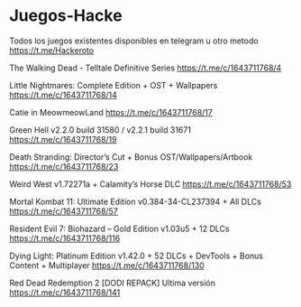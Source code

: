 # Juegos-Hacke
Todos los juegos existentes disponibles en telegram u otro metodo https://t.me/Hackeroto

The Walking Dead - Telltale Definitive Series https://t.me/c/1643711768/4

Little Nightmares: Complete Edition + OST + Wallpapers https://t.me/c/1643711768/14

Catie in MeowmeowLand https://t.me/c/1643711768/17

Green Hell v2.2.0 build 31580 / v2.2.1 build 31671 https://t.me/c/1643711768/19

Death Stranding: Director’s Cut + Bonus OST/Wallpapers/Artbook https://t.me/c/1643711768/23

Weird West v1.72271a + Calamity’s Horse DLC https://t.me/c/1643711768/53

Mortal Kombat 11: Ultimate Edition v0.384-34-CL237394 + All DLCs https://t.me/c/1643711768/57

Resident Evil 7: Biohazard – Gold Edition v1.03u5 + 12 DLCs https://t.me/c/1643711768/116

Dying Light: Platinum Edition v1.42.0 + 52 DLCs + DevTools + Bonus Content + Multiplayer https://t.me/c/1643711768/130

Red Dead Redemption 2 [DODI REPACK] Ultima versión https://t.me/c/1643711768/141
